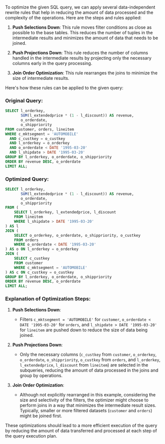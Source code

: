 To optimize the given SQL query, we can apply several data-independent rewrite rules that help in reducing the amount of data processed and the complexity of the operations. Here are the steps and rules applied:

1. **Push Selections Down**: This rule moves filter conditions as close as possible to the base tables. This reduces the number of tuples in the intermediate results and minimizes the amount of data that needs to be joined.

2. **Push Projections Down**: This rule reduces the number of columns handled in the intermediate results by projecting only the necessary columns early in the query processing.

3. **Join Order Optimization**: This rule rearranges the joins to minimize the size of intermediate results.

Here's how these rules can be applied to the given query:

### Original Query:
```sql
SELECT l_orderkey, 
       SUM(l_extendedprice * (1 - l_discount)) AS revenue, 
       o_orderdate, 
       o_shippriority 
FROM customer, orders, lineitem 
WHERE c_mktsegment = 'AUTOMOBILE' 
  AND c_custkey = o_custkey 
  AND l_orderkey = o_orderkey 
  AND o_orderdate < DATE '1995-03-20' 
  AND l_shipdate > DATE '1995-03-20' 
GROUP BY l_orderkey, o_orderdate, o_shippriority 
ORDER BY revenue DESC, o_orderdate 
LIMIT ALL;
```

### Optimized Query:
```sql
SELECT l_orderkey, 
       SUM(l_extendedprice * (1 - l_discount)) AS revenue, 
       o_orderdate, 
       o_shippriority 
FROM (
    SELECT l_orderkey, l_extendedprice, l_discount
    FROM lineitem
    WHERE l_shipdate > DATE '1995-03-20'
) AS l
JOIN (
    SELECT o_orderkey, o_orderdate, o_shippriority, o_custkey
    FROM orders
    WHERE o_orderdate < DATE '1995-03-20'
) AS o ON l_orderkey = o_orderkey
JOIN (
    SELECT c_custkey
    FROM customer
    WHERE c_mktsegment = 'AUTOMOBILE'
) AS c ON c_custkey = o_custkey
GROUP BY l_orderkey, o_orderdate, o_shippriority 
ORDER BY revenue DESC, o_orderdate 
LIMIT ALL;
```

### Explanation of Optimization Steps:
1. **Push Selections Down**: 
   - Filters `c_mktsegment = 'AUTOMOBILE'` for `customer`, `o_orderdate < DATE '1995-03-20'` for `orders`, and `l_shipdate > DATE '1995-03-20'` for `lineitem` are pushed down to reduce the size of data being joined.
   
2. **Push Projections Down**: 
   - Only the necessary columns (`c_custkey` from `customer`, `o_orderkey`, `o_orderdate`, `o_shippriority`, `o_custkey` from `orders`, and `l_orderkey`, `l_extendedprice`, `l_discount` from `lineitem`) are selected in the subqueries, reducing the amount of data processed in the joins and group by operations.

3. **Join Order Optimization**: 
   - Although not explicitly rearranged in this example, considering the size and selectivity of the filters, the optimizer might choose to perform joins in a way that minimizes the intermediate result sizes. Typically, smaller or more filtered datasets (`customer` and `orders`) might be joined first.

These optimizations should lead to a more efficient execution of the query by reducing the amount of data transferred and processed at each step of the query execution plan.
